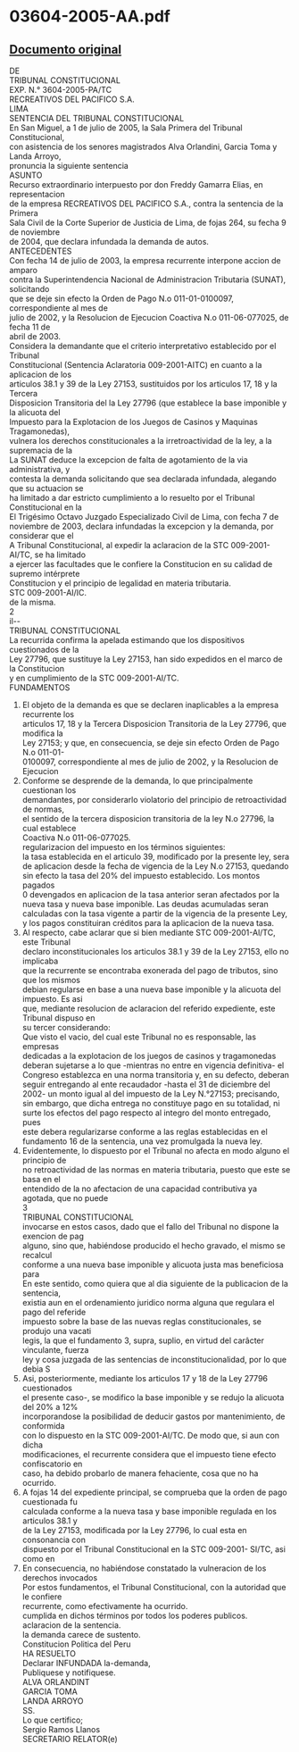 
03604-2005-AA.pdf
=================
  
[Documento original](https://tc.gob.pe/jurisprudencia/2006/03604-2005-AA.pdf)  
---  
DE  
TRIBUNAL CONSTITUCIONAL  
EXP. N.° 3604-2005-PA/TC  
RECREATIVOS DEL PACIFICO S.A.  
LIMA  
SENTENCIA DEL TRIBUNAL CONSTITUCIONAL  
En San Miguel, a 1 de julio de 2005, la Sala Primera del Tribunal Constitucional,  
con asistencia de los senores magistrados Alva Orlandini, Garcia Toma y Landa Arroyo,  
pronuncia la siguiente sentencia  
ASUNTO  
Recurso extraordinario interpuesto por don Freddy Gamarra Elias, en representacion  
de la empresa RECREATIVOS DEL PACIFICO S.A., contra la sentencia de la Primera  
Sala Civil de la Corte Superior de Justicia de Lima, de fojas 264, su fecha 9 de noviembre  
de 2004, que declara infundada la demanda de autos.  
ANTECEDENTES  
Con fecha 14 de julio de 2003, la empresa recurrente interpone accion de amparo  
contra la Superintendencia Nacional de Administracion Tributaria (SUNAT), solicitando  
que se deje sin efecto la Orden de Pago N.o 011-01-0100097, correspondiente al mes de  
julio de 2002, y la Resolucion de Ejecucion Coactiva N.o 011-06-077025, de fecha 11 de  
abril de 2003.  
Considera la demandante que el criterio interpretativo establecido por el Tribunal  
Constitucional (Sentencia Aclaratoria 009-2001-AITC) en cuanto a la aplicacion de los  
articulos 38.1 y 39 de la Ley 27153, sustituidos por los articulos 17, 18 y la Tercera  
Disposicion Transitoria del la Ley 27796 (que establece la base imponible y la alicuota del  
Impuesto para la Explotacion de los Juegos de Casinos y Maquinas Tragamonedas),  
vulnera los derechos constitucionales a la irretroactividad de la ley, a la supremacia de la  
La SUNAT deduce la excepcion de falta de agotamiento de la via administrativa, y  
contesta la demanda solicitando que sea declarada infundada, alegando que su actuacion se  
ha limitado a dar estricto cumplimiento a lo resuelto por el Tribunal Constitucional en la  
El Trigésimo Octavo Juzgado Especializado Civil de Lima, con fecha 7 de  
noviembre de 2003, declara infundadas la excepcion y la demanda, por considerar que el  
A Tribunal Constitucional, al expedir la aclaracion de la STC 009-2001-AI/TC, se ha limitado  
a ejercer las facultades que le confiere la Constitucion en su calidad de supremo intérprete  
Constitucion y el principio de legalidad en materia tributaria.  
STC 009-2001-AI/IC.  
de la misma.  
2  
il--  
TRIBUNAL CONSTITUCIONAL  
La recurrida confirma la apelada estimando que los dispositivos cuestionados de la  
Ley 27796, que sustituye la Ley 27153, han sido expedidos en el marco de la Constitucion  
y en cumplimiento de la STC 009-2001-AI/TC.  
FUNDAMENTOS  
1. El objeto de la demanda es que se declaren inaplicables a la empresa recurrente los  
articulos 17, 18 y la Tercera Disposicion Transitoria de la Ley 27796, que modifica la  
Ley 27153; y que, en consecuencia, se deje sin efecto Orden de Pago N.o 011-01-  
0100097, correspondiente al mes de julio de 2002, y la Resolucion de Ejecucion  
2. Conforme se desprende de la demanda, lo que principalmente cuestionan los  
demandantes, por considerarlo violatorio del principio de retroactividad de normas,  
el sentido de la tercera disposicion transitoria de la ley N.o 27796, la cual establece  
Coactiva N.o 011-06-077025.  
regularizacion del impuesto en los términos siguientes:  
la tasa establecida en el articulo 39, modificado por la presente ley, sera  
de aplicacion desde la fecha de vigencia de la Ley N.o 27153, quedando  
sin efecto la tasa del 20% del impuesto establecido. Los montos pagados  
0 devengados en aplicacion de la tasa anterior seran afectados por la  
nueva tasa y nueva base imponible. Las deudas acumuladas seran  
calculadas con la tasa vigente a partir de la vigencia de la presente Ley,  
y los pagos constituiran créditos para la aplicacion de la nueva tasa.  
3. Al respecto, cabe aclarar que si bien mediante STC 009-2001-Al/TC, este Tribunal  
declaro inconstitucionales los articulos 38.1 y 39 de la Ley 27153, ello no implicaba  
que la recurrente se encontraba exonerada del pago de tributos, sino que los mismos  
debian regularse en base a una nueva base imponible y la alicuota del impuesto. Es asi  
que, mediante resolucion de aclaracion del referido expediente, este Tribunal dispuso en  
su tercer considerando:  
Que visto el vacio, del cual este Tribunal no es responsable, las empresas  
dedicadas a la explotacion de los juegos de casinos y tragamonedas  
deberan sujetarse a lo que -mientras no entre en vigencia definitiva- el  
Congreso establezca en una norma transitoria y, en su defecto, deberan  
seguir entregando al ente recaudador -hasta el 31 de diciembre del  
2002- un monto igual al del impuesto de la Ley N.°27153; precisando,  
sin embargo, que dicha entrega no constituye pago en su totalidad, ni  
surte los efectos del pago respecto al integro del monto entregado, pues  
este debera regularizarse conforme a las reglas establecidas en el  
fundamento 16 de la sentencia, una vez promulgada la nueva ley.  
4. Evidentemente, lo dispuesto por el Tribunal no afecta en modo alguno el principio de  
no retroactividad de las normas en materia tributaria, puesto que este se basa en el  
entendido de la no afectacion de una capacidad contributiva ya agotada, que no puede  
3  
TRIBUNAL CONSTITUCIONAL  
invocarse en estos casos, dado que el fallo del Tribunal no dispone la exencion de pag  
alguno, sino que, habiéndose producido el hecho gravado, el mismo se recalcul  
conforme a una nueva base imponible y alicuota justa mas beneficiosa para  
En este sentido, como quiera que al dia siguiente de la publicacion de la sentencia,  
existia aun en el ordenamiento juridico norma alguna que regulara el pago del referide  
impuesto sobre la base de las nuevas reglas constitucionales, se produjo una vacati  
legis, la que el fundamento 3, supra, suplio, en virtud del carâcter vinculante, fuerza  
ley y cosa juzgada de las sentencias de inconstitucionalidad, por lo que debia S  
2. Asi, posteriormente, mediante los articulos 17 y 18 de la Ley 27796 cuestionados  
el presente caso-, se modifico la base imponible y se redujo la alicuota del 20% a 12%  
incorporandose la posibilidad de deducir gastos por mantenimiento, de conformida  
con lo dispuesto en la STC 009-2001-AI/TC. De modo que, si aun con dicha  
modificaciones, el recurrente considera que el impuesto tiene efecto confiscatorio en  
caso, ha debido probarlo de manera fehaciente, cosa que no ha ocurrido.  
3. A fojas 14 del expediente principal, se comprueba que la orden de pago cuestionada fu  
calculada conforme a la nueva tasa y base imponible regulada en los articulos 38.1 y  
de la Ley 27153, modificada por la Ley 27796, lo cual esta en consonancia con  
dispuesto por el Tribunal Constitucional en la STC 009-2001- SI/TC, asi como en  
4. En consecuencia, no habiéndose constatado la vulneracion de los derechos invocados  
Por estos fundamentos, el Tribunal Constitucional, con la autoridad que le confiere  
recurrente, como efectivamente ha ocurrido.  
cumplida en dichos términos por todos los poderes publicos.  
aclaracion de la sentencia.  
la demanda carece de sustento.  
Constitucion Politica del Peru  
HA RESUELTO  
Declarar INFUNDADA la-demanda,  
Publiquese y notifiquese.  
ALVA ORLANDINT  
GARCIA TOMA  
LANDA ARROYO  
SS.  
Lo que certifico;  
Sergio Ramos Llanos  
SECRETARIO RELATOR(e)
